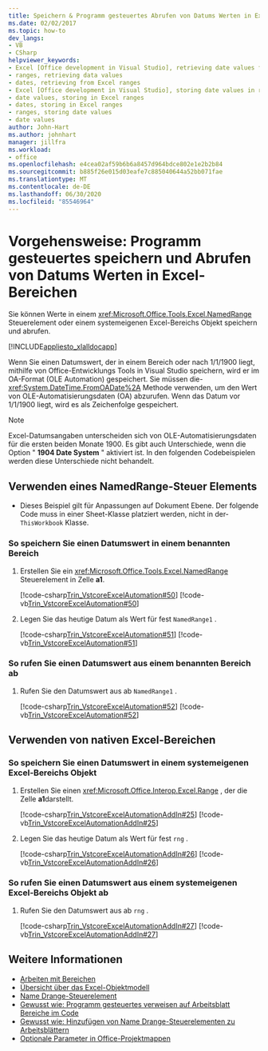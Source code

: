 ```yaml
---
title: Speichern & Programm gesteuertes Abrufen von Datums Werten in Excel-Bereichen
ms.date: 02/02/2017
ms.topic: how-to
dev_langs:
- VB
- CSharp
helpviewer_keywords:
- Excel [Office development in Visual Studio], retrieving date values from ranges
- ranges, retrieving data values
- dates, retrieving from Excel ranges
- Excel [Office development in Visual Studio], storing date values in ranges
- date values, storing in Excel ranges
- dates, storing in Excel ranges
- ranges, storing date values
- date values
author: John-Hart
ms.author: johnhart
manager: jillfra
ms.workload:
- office
ms.openlocfilehash: e4cea02af59b6b6a8457d964bdce802e1e2b2b84
ms.sourcegitcommit: b885f26e015d03eafe7c885040644a52bb071fae
ms.translationtype: MT
ms.contentlocale: de-DE
ms.lasthandoff: 06/30/2020
ms.locfileid: "85546964"
---
```

# <a name="how-to-programmatically-store-and-retrieve-date-values-in-excel-ranges"></a>Vorgehensweise: Programm gesteuertes speichern und Abrufen von Datums Werten in Excel-Bereichen
  Sie können Werte in einem <xref:Microsoft.Office.Tools.Excel.NamedRange> Steuerelement oder einem systemeigenen Excel-Bereichs Objekt speichern und abrufen.

 [!INCLUDE[appliesto_xlalldocapp](../vsto/includes/appliesto-xlalldocapp-md.md)]

 Wenn Sie einen Datumswert, der in einem Bereich oder nach 1/1/1900 liegt, mithilfe von Office-Entwicklungs Tools in Visual Studio speichern, wird er im OA-Format (OLE Automation) gespeichert. Sie müssen die- <xref:System.DateTime.FromOADate%2A> Methode verwenden, um den Wert von OLE-Automatisierungsdaten (OA) abzurufen. Wenn das Datum vor 1/1/1900 liegt, wird es als Zeichenfolge gespeichert.

> [!NOTE]
> Excel-Datumsangaben unterscheiden sich von OLE-Automatisierungsdaten für die ersten beiden Monate 1900. Es gibt auch Unterschiede, wenn die Option " **1904 Date System** " aktiviert ist. In den folgenden Codebeispielen werden diese Unterschiede nicht behandelt.

## <a name="use-a-namedrange-control"></a>Verwenden eines NamedRange-Steuer Elements

- Dieses Beispiel gilt für Anpassungen auf Dokument Ebene. Der folgende Code muss in einer Sheet-Klasse platziert werden, nicht in der- `ThisWorkbook` Klasse.

### <a name="to-store-a-date-value-in-a-named-range"></a>So speichern Sie einen Datumswert in einem benannten Bereich

1. Erstellen Sie ein <xref:Microsoft.Office.Tools.Excel.NamedRange> Steuerelement in Zelle **a1**.

     [!code-csharp[Trin_VstcoreExcelAutomation#50](../vsto/codesnippet/CSharp/Trin_VstcoreExcelAutomationCS/Sheet1.cs#50)]
     [!code-vb[Trin_VstcoreExcelAutomation#50](../vsto/codesnippet/VisualBasic/Trin_VstcoreExcelAutomation/Sheet1.vb#50)]

2. Legen Sie das heutige Datum als Wert für fest `NamedRange1` .

     [!code-csharp[Trin_VstcoreExcelAutomation#51](../vsto/codesnippet/CSharp/Trin_VstcoreExcelAutomationCS/Sheet1.cs#51)]
     [!code-vb[Trin_VstcoreExcelAutomation#51](../vsto/codesnippet/VisualBasic/Trin_VstcoreExcelAutomation/Sheet1.vb#51)]

### <a name="to-retrieve-a-date-value-from-a-named-range"></a>So rufen Sie einen Datumswert aus einem benannten Bereich ab

1. Rufen Sie den Datumswert aus ab `NamedRange1` .

     [!code-csharp[Trin_VstcoreExcelAutomation#52](../vsto/codesnippet/CSharp/Trin_VstcoreExcelAutomationCS/Sheet1.cs#52)]
     [!code-vb[Trin_VstcoreExcelAutomation#52](../vsto/codesnippet/VisualBasic/Trin_VstcoreExcelAutomation/Sheet1.vb#52)]

## <a name="use-native-excel-ranges"></a>Verwenden von nativen Excel-Bereichen

### <a name="to-store-a-date-value-in-a-native-excel-range-object"></a>So speichern Sie einen Datumswert in einem systemeigenen Excel-Bereichs Objekt

1. Erstellen Sie einen <xref:Microsoft.Office.Interop.Excel.Range> , der die Zelle **a1**darstellt.

     [!code-csharp[Trin_VstcoreExcelAutomationAddIn#25](../vsto/codesnippet/CSharp/trin_vstcoreexcelautomationaddin/ThisAddIn.cs#25)]
     [!code-vb[Trin_VstcoreExcelAutomationAddIn#25](../vsto/codesnippet/VisualBasic/trin_vstcoreexcelautomationaddin/ThisAddIn.vb#25)]

2. Legen Sie das heutige Datum als Wert für fest `rng` .

     [!code-csharp[Trin_VstcoreExcelAutomationAddIn#26](../vsto/codesnippet/CSharp/trin_vstcoreexcelautomationaddin/ThisAddIn.cs#26)]
     [!code-vb[Trin_VstcoreExcelAutomationAddIn#26](../vsto/codesnippet/VisualBasic/trin_vstcoreexcelautomationaddin/ThisAddIn.vb#26)]

### <a name="to-retrieve-a-date-value-from-a-native-excel-range-object"></a>So rufen Sie einen Datumswert aus einem systemeigenen Excel-Bereichs Objekt ab

1. Rufen Sie den Datumswert aus ab `rng` .

     [!code-csharp[Trin_VstcoreExcelAutomationAddIn#27](../vsto/codesnippet/CSharp/trin_vstcoreexcelautomationaddin/ThisAddIn.cs#27)]
     [!code-vb[Trin_VstcoreExcelAutomationAddIn#27](../vsto/codesnippet/VisualBasic/trin_vstcoreexcelautomationaddin/ThisAddIn.vb#27)]

## <a name="see-also"></a>Weitere Informationen
- [Arbeiten mit Bereichen](../vsto/working-with-ranges.md)
- [Übersicht über das Excel-Objektmodell](../vsto/excel-object-model-overview.md)
- [Name Drange-Steuerelement](../vsto/namedrange-control.md)
- [Gewusst wie: Programm gesteuertes verweisen auf Arbeitsblatt Bereiche im Code](../vsto/how-to-programmatically-refer-to-worksheet-ranges-in-code.md)
- [Gewusst wie: Hinzufügen von Name Drange-Steuerelementen zu Arbeitsblättern](../vsto/how-to-add-namedrange-controls-to-worksheets.md)
- [Optionale Parameter in Office-Projektmappen](../vsto/optional-parameters-in-office-solutions.md)
